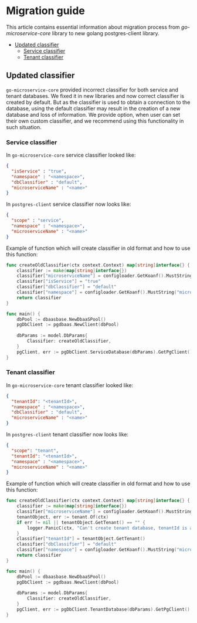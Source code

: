 # Migration guide

This article contains essential information about migration process from _go-microservice-core_ library to new golang 
postgres-client library.

* [Updated classifier](#updated-classifier)
    - [Service classifier](#service-classifier)
    - [Tenant classifier](#tenant-classifier)

## Updated classifier

`go-microservice-core` provided incorrect classifier for both service and tenant databases. We fixed it in new libraries 
and now correct classifier is created by default. But as the classifier is used to obtain a connection to the database, 
using the default classifier may result in the creation of a new database and loss of information. We provide option, when 
user can set their own custom classifier, and we recommend using this functionality in such situation.

### Service classifier

In `go-microservice-core` service classifier looked like:
```json
{
  "isService" : "true",
  "namespace" : "<namespace>",
  "dbClassifier" : "default",
  "microserviceName" : "<name>"
}
```

In `postgres-client` service classifier now looks like:
```json
{
  "scope" : "service",
  "namespace" : "<namespace>",
  "microserviceName" : "<name>"
}
```

Example of function which will create classifier in old format and how to use this function:
```go
func createOldClassifier(ctx context.Context) map[string]interface{} {
	classifier := make(map[string]interface{})
	classifier["microserviceName"] = configloader.GetKoanf().MustString("microservice.name")
	classifier["isService"] = "true"
	classifier["dbClassifier"] = "default"
	classifier["namespace"] = configloader.GetKoanf().MustString("microservice.namespace")
	return classifier
}

func main() {
    dbPool := dbaasbase.NewDbaaSPool()
    pgDbClient := pgdbaas.NewClient(dbPool)
    
    dbParams := model.DbParams{
        Classifier: createOldClassifier,
    }
    pgClient, err := pgDbClient.ServiceDatabase(dbParams).GetPgClient()	
}
```

### Tenant classifier

In `go-microservice-core` tenant classifier looked like:
```json
{
  "tenantId": "<tenantId>",
  "namespace" : "<namespace>",
  "dbClassifier" : "default",
  "microserviceName" : "<name>"
}
```

In `postgres-client` tenant classifier now looks like:
```json
{
  "scope": "tenant",
  "tenantId": "<tenantId>",
  "namespace" : "<namespace>",
  "microserviceName" : "<name>"
}
```

Example of function which will create classifier in old format and how to use this function:
```go
func createOldClassifier(ctx context.Context) map[string]interface{} {
	classifier := make(map[string]interface{})
	classifier["microserviceName"] = configloader.GetKoanf().MustString("microservice.name")
	tenantObject, err := tenant.Of(ctx)
	if err != nil || tenantObject.GetTenant() == "" { 
		logger.PanicC(ctx, "Can't create tenant database, tenantId is absent") 
	}
	classifier["tenantId"] = tenantObject.GetTenant()
	classifier["dbClassifier"] = "default"
	classifier["namespace"] = configloader.GetKoanf().MustString("microservice.namespace")
	return classifier
}

func main() {
    dbPool := dbaasbase.NewDbaaSPool()
    pgDbClient := pgdbaas.NewClient(dbPool)
    
    dbParams := model.DbParams{
        Classifier: createOldClassifier,
    }
    pgClient, err := pgDbClient.TenantDatabase(dbParams).GetPgClient()	
}
```


